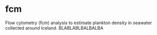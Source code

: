 # fcm
Flow cytometry (fcm) analysis to estimate plankton density in seawater collected around Iceland.
BLABLABLBALBALBA
